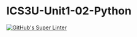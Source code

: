 # ICS3U-Unit1-02-Python

[![GitHub's Super Linter](https://github.com/Ethan-Prieur1/ICS3U-Unit1-02-Python/workflows/GitHub's%20Super%20Linter/badge.svg)](https://github.com/Ethan-Prieur1/ICS3U-Unit1-02-Python/actions)
